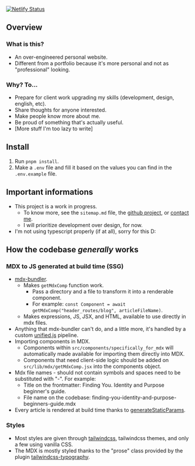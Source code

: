 [![Netlify Status](https://api.netlify.com/api/v1/badges/0b89a47a-8aa0-4678-b1ab-e56bbbf09af7/deploy-status)](https://app.netlify.com/sites/edondigital/deploys)

## Overview

### What is this?
- An over-engineered personal website. 
- Different from a portfolio because it's more personal and not as "professional" looking.

### Why? To...
- Prepare for client work upgrading my skills (development, design, english, etc).
- Share thoughts for anyone interested.
- Make people know more about me.
- Be proud of something that's actually useful.
- [More stuff I'm too lazy to write]

## Install
1. Run `pnpm install`.
2. Make a `.env` file and fill it based on the values you can find in the `.env.example` file.

## Important informations
- This project is a work in progress. 
  - To know more, see the `sitemap.md` file, the [github project](https://github.com/users/Coloby/projects/2), or [contact me](https://edondigital.vercel.app/contact).
  - I will prioritize development over design, for now.
- I'm not using typescript properly (if at all), sorry for this D:

## How the codebase *generally* works
### MDX to JS generated at build time (SSG) 
- [mdx-bundler](https://github.com/kentcdodds/mdx-bundler).
  - Makes `getMdxComp` function work. 
    - Pass a directory and a file to transform it into a renderable component. 
    - For example: `const Component = await getMdxComp("header_routes/blog", articleFileName)`.
  - Makes expressions, JS, JSX, and HTML, available to use directly in mdx files.
- Anything that mdx-bundler can't do, and a little more, it's handled by a custom [unified.js](https://unifiedjs.com) pipeline.
- Importing components in MDX.
  - Components within `src/components/specifically_for_mdx` will automatically made available for importing them directly into MDX.
  - Components that need client-side logic should be added on `src/lib/mdx/getMdxComp.jsx` into the components object.
- Mdx file names - should not contain symbols and spaces need to be substituted with "-". For example:
    - Title on the frontmatter: Finding You. Identity and Purpose beginner's guide.
    - File name on the codebase: finding-you-identity-and-purpose-beginners-guide.mdx
- Every article is rendered at build time thanks to [generateStaticParams](https://nextjs.org/docs/app/api-reference/functions/generate-static-params).

### Styles
- Most styles are given through [tailwindcss](https://tailwindcss.com/), tailwindcss themes, and only a few using vanilla CSS.
- The MDX is mostly styled thanks to the "prose" class provided by the plugin [tailwindcss-typography](https://www.npmjs.com/package/@tailwindcss/typography). 








